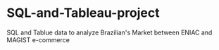 # SQL-and-Tableau-project
SQL and Tablue data to analyze Brazilian's Market between ENIAC and MAGIST e-commerce
